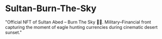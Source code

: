 # Sultan-Burn-The-Sky
"Official NFT of Sultan Abed – Burn The Sky 🦅🔥. Military–Financial front capturing the moment of eagle hunting currencies during cinematic desert sunset."
